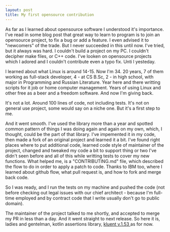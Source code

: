 ```yaml
---
layout: post
title: My first opensource contribution
---
```


As far as I learned about opensource software I understood it's importance. I've read in some blog post that great way to learn to program is to join an opensource project, to fix a bug or add a feature. I even advised it to "newcomers" of the trade. But I never succeeded in this until now. I've tried, but it always was hard. I couldn't build a project on my PC. I couldn't decipher make files, or C++ code. I've looken on opensource projects which I adored and I couldn't contribute even a typo fix. Unti  l yesteday.

I learned about what Linux is around 14-15. Now I'm 34. 20 years, 7 of them working as full-stack developer, 4 - at CS B.Sc, 2 - in high school, with major in Programming and Russian Literature. Year here and there writting scripts for it job or home computer management. Years of using Linux and other free as a beer and a freedom software. And now I'm giving back.

It's not a lot. Around 100 lines of code, not including tests. It's not on general use project, some would say on a niche one. But it's a first step to me. 

And it went smooth. I've used the library more than a year and spotted common pattern of things I was doing again and again on my own, which, I thought, could be the part of that library. I've impemented it in my code, then made a fork of an original project and learned it a bit. I've found right places where to put additional code, learned code style of maintainer of the project, changed and tweaked my code a bit to support thing or two I've didn't seen before and all of this while writting tests to cover my new functions.
What helped me, is a "CONTRIBUTING.md" file, which described the flow to do in order to apply a patch to code. Thanks to IBM too, where I learned about github flow, what pull request is, and how to fork and merge back code. 

So I was ready, and I run the tests on my machine and pushed the code (not before checking out legal issues with our chief architect - because I'm full-time employed and by contract code that I write usually don't go to public domain).

The maintainer of the project talked to me shortly, and accepted to merge my PR in less than a day. And it went straight to next release. So here it is, ladies and gentelman, kotlin assertions library, [kluent v.1.53 ](https://github.com/MarkusAmshove/Kluent) as for now.